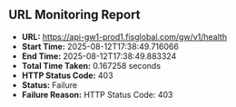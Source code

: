 ## URL Monitoring Report

- **URL:** https://api-gw1-prod1.fisglobal.com/gw/v1/health
- **Start Time:** 2025-08-12T17:38:49.716066
- **End Time:** 2025-08-12T17:38:49.883324
- **Total Time Taken:** 0.167258 seconds
- **HTTP Status Code:** 403
- **Status:** Failure
- **Failure Reason:** HTTP Status Code: 403
